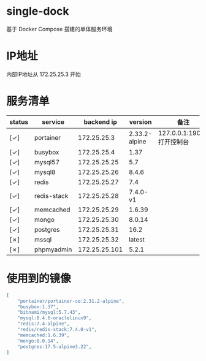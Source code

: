 # single-dock

基于 Docker Compose 搭建的单体服务环境

# IP地址
内部IP地址从 172.25.25.3 开始

# 服务清单

| status | service | backend ip | version | 备注 |
|---|---|---|---|---|
| [&check;] | portainer | 172.25.25.3 | 2.33.2-alpine | 127.0.0.1:19000 打开控制台 |
| [&check;] | busybox | 172.25.25.4 | 1.37 | |
| [&check;] | mysql57 | 172.25.25.25 | 5.7 | |
| [&check;] | mysql8 | 172.25.25.26  | 8.4.6 | |
| [&check;] | redis | 172.25.25.27 | 7.4 | |
| [&check;] | redis-stack | 172.25.25.28 | 7.4.0-v1 | |
| [&check;] | memcached | 172.25.25.29 | 1.6.39 | |
| [&check;] | mongo | 172.25.25.30 | 8.0.14 | |
| [&check;] | postgres | 172.25.25.31 | 16.2 | |
| [&cross;] | mssql | 172.25.25.32 | latest | |
| [&cross;] | phpmyadmin | 172.25.25.101 | 5.2.1 | |

# 使用到的镜像
```json
[
    "portainer/portainer-ce:2.31.2-alpine",
    "busybox:1.37",
    "bitnami/mysql:5.7.43",
    "mysql:8.4.6-oraclelinux9",
    "redis:7.4-alpine",
    "redis/redis-stack:7.4.0-v1",
    "memcached:1.6.39",
    "mongo:8.0.14",
    "postgres:17.5-alpine3.22",
]
```
